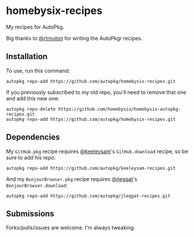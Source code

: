 homebysix-recipes
=========================

My recipes for AutoPkg.

Big thanks to [@rtrouton](https://github.com/rtrouton) for writing the AutoPkgr recipes.


## Installation

To use, run this command:
```
autopkg repo-add https://github.com/autopkg/homebysix-recipes.git
```

If you previously subscribed to my old repo, you'll need to remove that one and add this new one:
```
autopkg repo-delete https://github.com/homebysix/homebysix-autopkg-recipes.git
autopkg repo-add https://github.com/autopkg/homebysix-recipes.git
```


## Dependencies

My `GitHub.pkg` recipe requires [@keeleysam](https://github.com/keeleysam)'s `GitHub.download` recipe, so be sure to add his repo:
```
autopkg repo-add https://github.com/autopkg/keeleysam-recipes.git
```
And my `BonjourBrowser.pkg` recipe requires [@jleggat](https://github.com/jleggat)'s `BonjourBrowser.download`:
```
autopkg repo-add https://github.com/autopkg/jleggat-recipes.git
```

## Submissions

Forks/pulls/issues are welcome. I'm always tweaking.